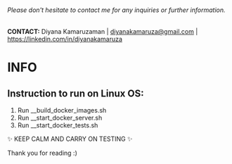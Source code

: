 ###### Please don't hesitate to contact me for any inquiries or further information.
**CONTACT:** Diyana Kamaruzaman | diyanakamaruza@gmail.com | https://linkedin.com/in/diyanakamaruza 

# INFO

## Instruction to run on Linux OS:
1. Run __build_docker_images.sh
2. Run __start_docker_server.sh
3. Run __start_docker_tests.sh

✨ KEEP CALM AND CARRY ON TESTING ✨

Thank you for reading :)
